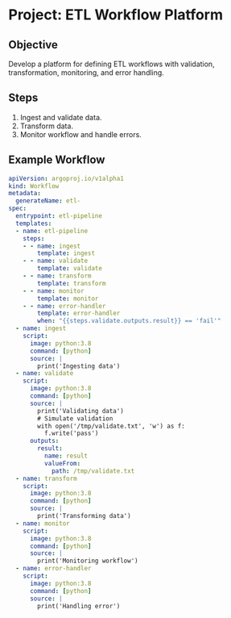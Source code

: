 # Project: ETL Workflow Platform

## Objective
Develop a platform for defining ETL workflows with validation, transformation, monitoring, and error handling.

## Steps
1. Ingest and validate data.
2. Transform data.
3. Monitor workflow and handle errors.

## Example Workflow
```yaml
apiVersion: argoproj.io/v1alpha1
kind: Workflow
metadata:
  generateName: etl-
spec:
  entrypoint: etl-pipeline
  templates:
  - name: etl-pipeline
    steps:
    - - name: ingest
        template: ingest
    - - name: validate
        template: validate
    - - name: transform
        template: transform
    - - name: monitor
        template: monitor
    - - name: error-handler
        template: error-handler
        when: "{{steps.validate.outputs.result}} == 'fail'"
  - name: ingest
    script:
      image: python:3.8
      command: [python]
      source: |
        print('Ingesting data')
  - name: validate
    script:
      image: python:3.8
      command: [python]
      source: |
        print('Validating data')
        # Simulate validation
        with open('/tmp/validate.txt', 'w') as f:
          f.write('pass')
      outputs:
        result:
          name: result
          valueFrom:
            path: /tmp/validate.txt
  - name: transform
    script:
      image: python:3.8
      command: [python]
      source: |
        print('Transforming data')
  - name: monitor
    script:
      image: python:3.8
      command: [python]
      source: |
        print('Monitoring workflow')
  - name: error-handler
    script:
      image: python:3.8
      command: [python]
      source: |
        print('Handling error')
```
